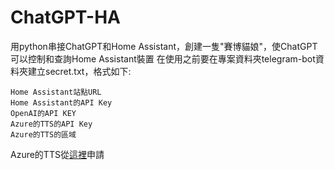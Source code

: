 # ChatGPT-HA
用python串接ChatGPT和Home Assistant，創建一隻"賽博貓娘"，使ChatGPT可以控制和查詢Home Assistant裝置
在使用之前要在專案資料夾telegram-bot資料夾建立secret.txt，格式如下:
```
Home Assistant站點URL
Home Assistant的API Key
OpenAI的API KEY
Azure的TTS的API Key
Azure的TTS的區域
```
Azure的TTS從[這裡](https://portal.azure.com/#create/Microsoft.CognitiveServicesSpeechServices)申請

